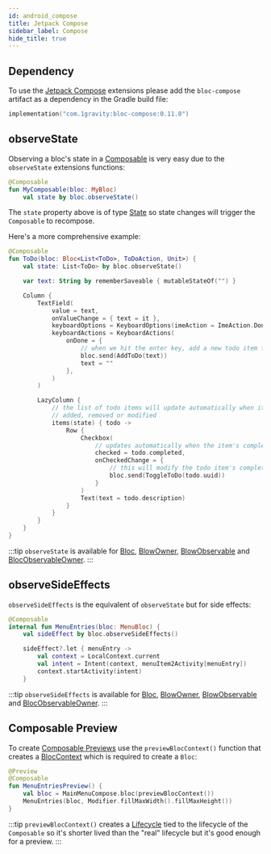```yaml
---
id: android_compose
title: Jetpack Compose
sidebar_label: Compose
hide_title: true
---
```


## Dependency

To use the [Jetpack Compose](https://developer.android.com/jetpack/compose) extensions please add the `bloc-compose` artifact as a dependency in the Gradle build file:

```kotlin
implementation("com.1gravity:bloc-compose:0.11.0")
```

## observeState

Observing a bloc's state in a [Composable](https://developer.android.com/reference/kotlin/androidx/compose/runtime/Composable) is very easy due to the `observeState` extensions functions:


```kotlin
@Composable
fun MyComposable(bloc: MyBloc)
    val state by bloc.observeState()
```

The `state` property above is of type [State](https://developer.android.com/reference/kotlin/androidx/compose/runtime/State) so state changes will trigger the `Composable` to recompose.

Here's a more comprehensive example:

```kotlin
@Composable
fun ToDo(bloc: Bloc<List<ToDo>, ToDoAction, Unit>) {
    val state: List<ToDo> by bloc.observeState()

    var text: String by rememberSaveable { mutableStateOf("") }

    Column {
        TextField(
            value = text,
            onValueChange = { text = it },
            keyboardOptions = KeyboardOptions(imeAction = ImeAction.Done),
            keyboardActions = KeyboardActions(
                onDone = {
                    // when we hit the enter key, add a new todo item to our list
                    bloc.send(AddToDo(text))
                    text = ""
                },
            )
        )

        LazyColumn {
            // the list of todo items will update automatically when items are 
            // added, removed or modified
            items(state) { todo ->
                Row {
                    Checkbox(
                        // updates automatically when the item's completion status changes
                        checked = todo.completed,
                        onCheckedChange = { 
                            // this will modify the todo item's completion status
                            bloc.send(ToggleToDo(todo.uuid)) 
                        }
                    )
                    Text(text = todo.description)
                }
            }
        }
    }
}
```
:::tip
`observeState` is available for [Bloc](../../architecture/bloc/bloc.md), [BlowOwner](../../architecture//blocowner/bloc_owner.md), [BlowObservable](../../architecture//blocowner/bloc_observable.md#blocobservable) and [BlocObservableOwner](../../architecture//blocowner/bloc_observable.md#blocobservableowner).
:::

## observeSideEffects

`observeSideEffects` is the equivalent of `observeState` but for side effects:

```kotlin
@Composable
internal fun MenuEntries(bloc: MenuBloc) {
    val sideEffect by bloc.observeSideEffects()

    sideEffect?.let { menuEntry ->
        val context = LocalContext.current
        val intent = Intent(context, menuItem2Activity[menuEntry])
        context.startActivity(intent)
    }
```

:::tip
`observeSideEffects` is available for [Bloc](../../architecture/bloc/bloc.md), [BlowOwner](../../architecture//blocowner/bloc_owner.md), [BlowObservable](../../architecture//blocowner/bloc_observable.md#blocobservable) and [BlocObservableOwner](../../architecture//blocowner/bloc_observable.md#blocobservableowner).
:::

## Composable Preview

To create [Composable Previews](https://developer.android.com/jetpack/compose/tooling) use the `previewBlocContext()` function that creates a [BlocContext](../../architecture/bloc/bloc_context.md) which is required to create a `Bloc`:

```kotlin
@Preview
@Composable
fun MenuEntriesPreview() {
    val bloc = MainMenuCompose.bloc(previewBlocContext())
    MenuEntries(bloc, Modifier.fillMaxWidth().fillMaxHeight())
}
```

:::tip
`previewBlocContext()` creates a [Lifecycle](../..//architecture/bloc/lifecycle.md) tied to the lifecycle of the `Composable` so it's shorter lived than the "real" lifecycle but it's good enough for a preview.
:::
